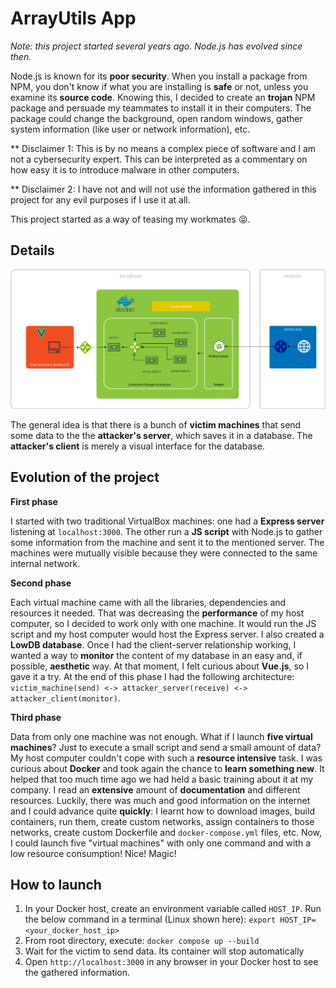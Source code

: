 # ArrayUtils App

*Note: this project started several years ago. Node.js has evolved since then.*

Node.js is known for its **poor security**. When you install a package from NPM, you don't know if what you are installing is **safe** or not, unless you examine its **source code**. Knowing this, I decided to create an **trojan** NPM package and persuade my teammates to install it in their computers. The package could change the background, open random windows, gather system information (like user  or network information), etc.

** Disclaimer 1: This is by no means a complex piece of software and I am not a cybersecurity expert. This can be interpreted as a commentary on how easy it is to introduce malware in other computers.

** Disclaimer 2: I have not and will not use the information gathered in this project for any evil purposes if I use it at all.

This project started as a way of teasing my workmates 😝.

## Details
![](images/diagram.png?raw=true)

The general idea is that there is a bunch of **victim machines** that send some data to the the **attacker's server**, which saves it in a database. The **attacker's client** is merely a visual interface for the database.

## Evolution of the project
**First phase**

I started with two traditional VirtualBox machines: one had a **Express server** listening at `localhost:3000`. The other run a **JS script** with Node.js to gather some information from the machine and sent it to the mentioned server. The machines were mutually visible because they were connected to the same internal network.

**Second phase**

Each virtual machine came with all the libraries, dependencies and resources it needed. That was decreasing the **performance** of my host computer, so I decided to work only with one machine. It would run the JS script and my host computer would host the Express server. I also created a **LowDB database**. Once I had the client-server relationship working, I wanted a way to **monitor** the content of my database in an easy and, if possible, **aesthetic** way. At that moment, I felt curious about **Vue.js**, so I gave it a try. At the end of this phase I had the following architecture: `victim_machine(send) <-> attacker_server(receive) <-> attacker_client(monitor)`.

**Third phase**

Data from only one machine was not enough. What if I launch **five virtual machines**? Just to execute a small script and send a small amount of data? My host computer couldn't cope with such a **resource intensive** task. I was curious about **Docker** and took again the chance to **learn something new**. It helped that too much time ago we had held a basic training about it at my company. I read an **extensive** amount of **documentation** and different resources. Luckily, there was much and good information on the internet and I could advance quite **quickly**: I learnt how to download images, build containers, run them, create custom networks, assign containers to those networks, create custom Dockerfile and `docker-compose.yml` files, etc. Now, I could launch five "virtual machines" with only one command and with a low resource consumption! Nice! Magic!


## How to launch
1. In your Docker host, create an environment variable called `HOST_IP`. Run the below command in a terminal (Linux shown here):
`export HOST_IP=<your_docker_host_ip>`
1. From root directory, execute:
`docker compose up --build`
2. Wait for the victim to send data. Its container will stop automatically
3. Open `http://localhost:3000` in any browser in your Docker host to see the gathered information.